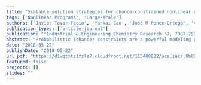 ```yaml
---
title: "Scalable solution strategies for chance-constrained nonlinear programs"
tags: ['Nonlinear Programs', 'Large-scale']
authors: ['Javier Tovar-Facio', 'Yankai Cao', 'José M Ponce-Ortega', 'Victor M Zavala']
publication_types: ['article-journal']
publication: "*Industrial & Engineering Chemistry Research 57, 7987-7998*"
abstract: "Probabilistic (chance) constraints are a powerful modeling paradigm that helps decision-makers control risk. Unfortunately, chance constraints (CCs) cannot be handled directly by off-the-shelf optimization solvers and specialized reformulations and solution procedures are often needed. In this work, we review different strategies to tackle large-scale nonlinear programs (NLPs) with CCs. In particular, we use moment matching when the algebraic structure of the moments and of the quantile function of the CC distribution are known. To address more general settings with arbitrary distributions, we use a sigmoidal approximation, which provides a mechanism to achieve exact solutions. We demonstrate that this approach significantly reduces the conservatism of popular approximations such as the conditional value at risk and the scenario (almost surely) approach. A flare system design study is used to illustrate the developments."
date: "2018-05-22"
publishDate: "2018-05-22"
url_pdf: "https://d1wqtxts1xzle7.cloudfront.net/115400822/acs.iecr.8b0064620240528-1-1p8gec-libre.pdf?1716904718=&response-content-disposition=inline%3B+filename%3DScalable_Solution_Strategies_for_Chance.pdf&Expires=1754763024&Signature=QPWqqI8w7JsaScZuLGrFearVqjo5kskRizNQXXcRYs5Q98TWb8rn3dwoCAvBMDlDFLL2OethSIlXSWvP6dq72M3iwbUAe8euV75-CjD60cwq5TbdbwnKlGPqe3bgZOFOkST6fIcmCbTQq-24vqS3rNYYscZMVIejt61NvfqeFImWDwrdl7AXZQl7OPrgSHWQqoYKIY2c7wIHf7Of0qCNwkSl~qXMsXbNwUr7VMlmNyb7DAKqeI81FFqycJS24ExeQHqlVpNMlvpGZGQecZH0T~UTsmaRbcbcU0on4w4FE34P-OXmnngXOw4EWbnRGnunpSaQGFpTcrCw7EHMzsn~jg__&Key-Pair-Id=APKAJLOHF5GGSLRBV4ZA"
featured: false
projects: []
slides: ""
---
```

